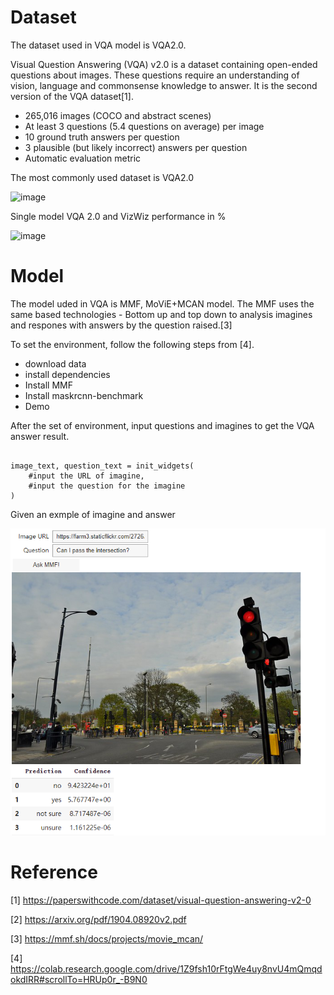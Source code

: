 # Dataset

The dataset used in VQA model is VQA2.0.

Visual Question Answering (VQA) v2.0 is a dataset containing open-ended questions about images. These questions require an understanding of vision, language and commonsense knowledge to answer. It is the second version of the VQA dataset[1].

* 265,016 images (COCO and abstract scenes)
* At least 3 questions (5.4 questions on average) per image
* 10 ground truth answers per question
* 3 plausible (but likely incorrect) answers per question
* Automatic evaluation metric

The most commonly used dataset is VQA2.0

![image](https://user-images.githubusercontent.com/90427304/139571469-3234837c-41ac-4385-8b58-dcaa39bcf122.png)

Single model VQA 2.0 and VizWiz performance in %

![image](https://user-images.githubusercontent.com/90427304/139571528-70a80f46-0fcf-40ae-9843-575e8ff56878.png)

# Model

The model uded in VQA is MMF, MoViE+MCAN model. The MMF uses the same based technologies - Bottom up and top down to analysis imagines and respones with answers by the question raised.[3]

To set the environment, follow the following steps from [4].
* download data
* install dependencies
* Install MMF
* Install maskrcnn-benchmark
* Demo

After the set of environment, input questions and imagines to get the VQA answer result.
```

image_text, question_text = init_widgets(
    #input the URL of imagine, 
    #input the question for the imagine
)
```
Given an exmple of imagine and answer

![image](https://github.com/zyf993/Github_imagines/blob/main/WeChat%20Image_20211031125310.png)

# Reference
[1] https://paperswithcode.com/dataset/visual-question-answering-v2-0

[2] https://arxiv.org/pdf/1904.08920v2.pdf

[3] https://mmf.sh/docs/projects/movie_mcan/

[4] https://colab.research.google.com/drive/1Z9fsh10rFtgWe4uy8nvU4mQmqdokdIRR#scrollTo=HRUp0r_-B9N0
